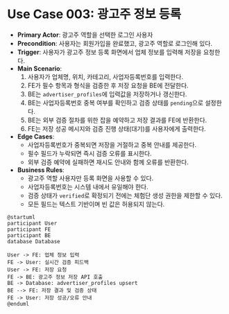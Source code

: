 # Use Case 003: 광고주 정보 등록

- **Primary Actor**: 광고주 역할을 선택한 로그인 사용자
- **Precondition**: 사용자는 회원가입을 완료했고, 광고주 역할로 로그인해 있다.
- **Trigger**: 사용자가 광고주 정보 등록 화면에서 업체 정보를 입력해 저장을 요청한다.
- **Main Scenario**:
  1. 사용자가 업체명, 위치, 카테고리, 사업자등록번호를 입력한다.
  2. FE가 필수 항목과 형식을 검증한 후 저장 요청을 BE에 전달한다.
  3. BE는 `advertiser_profiles`에 입력값을 저장하거나 갱신한다.
  4. BE는 사업자등록번호 중복 여부를 확인하고 검증 상태를 `pending`으로 설정한다.
  5. BE는 외부 검증 절차를 위한 잡을 예약하고 저장 결과를 FE에 반환한다.
  6. FE는 저장 성공 메시지와 검증 진행 상태(대기)를 사용자에게 출력한다.
- **Edge Cases**:
  - 사업자등록번호가 중복되면 저장을 거절하고 중복 안내를 제공한다.
  - 필수 필드가 누락되면 즉시 검증 오류를 표시한다.
  - 외부 검증 예약에 실패하면 재시도 안내와 함께 오류를 반환한다.
- **Business Rules**:
  - 광고주 역할 사용자만 등록 화면을 사용할 수 있다.
  - 사업자등록번호는 시스템 내에서 유일해야 한다.
  - 검증 상태가 `verified`로 확정되기 전에는 체험단 생성 권한을 제한할 수 있다.
  - 모든 필드는 텍스트 기반이며 빈 값은 허용되지 않는다.

```plantuml
@startuml
participant User
participant FE
participant BE
database Database

User -> FE: 업체 정보 입력
FE -> User: 실시간 검증 피드백
User -> FE: 저장 요청
FE -> BE: 광고주 정보 저장 API 호출
BE -> Database: advertiser_profiles upsert
BE --> FE: 저장 결과 및 검증 상태
FE -> User: 저장 성공/오류 안내
@enduml
```
